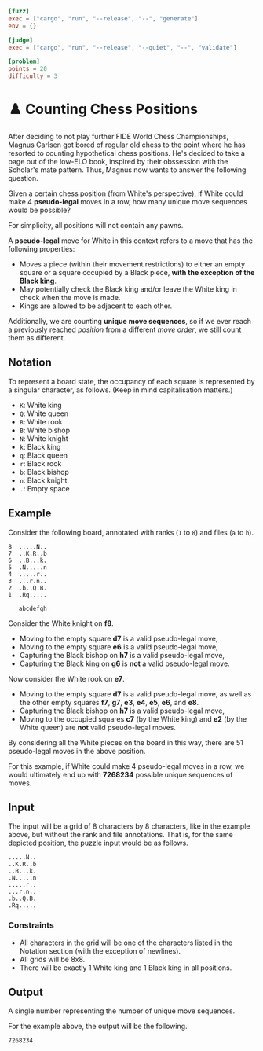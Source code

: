 ```toml
[fuzz]
exec = ["cargo", "run", "--release", "--", "generate"]
env = {}

[judge]
exec = ["cargo", "run", "--release", "--quiet", "--", "validate"]

[problem]
points = 20
difficulty = 3
```

# ♟️ Counting Chess Positions

After deciding to not play further FIDE World Chess Championships,
Magnus Carlsen got bored of regular old chess to the point where
he has resorted to counting hypothetical chess positions.
He's decided to take a page out of the low-ELO book,
inspired by their obssession with the Scholar's mate pattern.
Thus, Magnus now wants to answer the following question.

Given a certain chess position (from White's perspective),
if White could make 4 **pseudo-legal** moves in a row,
how many unique move sequences would be possible?

For simplicity, all positions will not contain any pawns.

A **pseudo-legal** move for White in this context refers to a move that has the following properties:

* Moves a piece (within their movement restrictions) to either
  an empty square or a square occupied by a Black piece,
  **with the exception of the Black king**.
* May potentially check the Black king and/or leave the White king in check when the move is made.
* Kings are allowed to be adjacent to each other.

Additionally, we are counting **unique move sequences**,
so if we ever reach a previously reached *position* from a different *move order*,
we still count them as different.

## Notation

To represent a board state, the occupancy of each square is represented by a singular character, as follows.
(Keep in mind capitalisation matters.)

* `K`: White king
* `Q`: White queen
* `R`: White rook
* `B`: White bishop
* `N`: White knight
* `k`: Black king
* `q`: Black queen
* `r`: Black rook
* `b`: Black bishop
* `n`: Black knight
* `.`: Empty space

## Example

Consider the following board, annotated with ranks (`1` to `8`) and files (`a` to `h`).

```
8  .....N..
7  ..K.R..b
6  ..B...k.
5  .N.....n
4  .....r..
3  ...r.n..
2  .b..Q.B.
1  .Rq.....

   abcdefgh
```

Consider the White knight on **f8**.

* Moving to the empty square **d7** is a valid pseudo-legal move,
* Moving to the empty square **e6** is a valid pseudo-legal move,
* Capturing the Black bishop on **h7** is a valid pseudo-legal move,
* Capturing the Black king on **g6** is **not** a valid pseudo-legal move.

Now consider the White rook on **e7**.

* Moving to the empty square **d7** is a valid pseudo-legal move, as well as the other empty squares
  **f7**, **g7**, **e3**, **e4**, **e5**, **e6**, and **e8**.
* Capturing the Black bishop on **h7** is a valid pseudo-legal move,
* Moving to the occupied squares **c7** (by the White king) and **e2** (by the White queen)
  are **not** valid pseudo-legal moves.

By considering all the White pieces on the board in this way,
there are 51 pseudo-legal moves in the above position.

For this example, if White could make 4 pseudo-legal moves in a row,
we would ultimately end up with **7268234** possible unique sequences of moves.

## Input

The input will be a grid of 8 characters by 8 characters,
like in the example above, but without the rank and file annotations.
That is, for the same depicted position, the puzzle input would be as follows.
```
.....N..
..K.R..b
..B...k.
.N.....n
.....r..
...r.n..
.b..Q.B.
.Rq.....
```

### Constraints

* All characters in the grid will be one of the characters listed in the Notation section (with the exception of newlines).
* All grids will be 8x8.
* There will be exactly 1 White king and 1 Black king in all positions.

## Output

A single number representing the number of unique move sequences.

For the example above, the output will be the following.
```
7268234
```